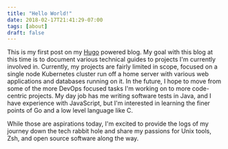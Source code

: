 ```yaml
---
title: "Hello World!"
date: 2018-02-17T21:41:29-07:00
tags: [about]
draft: false 
---
```


This is my first post on my [Hugo](https://gohugo.io) powered blog. My goal with this blog at this time is to document various technical guides to projects I'm currently involved in. Currently, my projects are fairly limited in scope, focused on a single node Kubernetes cluster run off a home server with various web applications and databases running on it. In the future, I hope to move from some of the more DevOps focused tasks I'm working on to more code-centric projects. My
day job has me writing software tests in Java, and I have experience with JavaScript, but I'm interested in learning the finer points of Go and a low level language like C. 

While those are aspirations today, I'm excited to provide the logs of my journey down the tech rabbit hole and share my passions for Unix tools, Zsh, and open source software along the way. 
